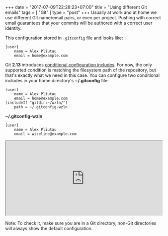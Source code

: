 +++
date = "2017-07-09T22:28:23+07:00"
title = "Using different Git emails"
tags = [ "Git" ]
type = "post"
+++
Usually at work and at home we use different Git name/email pairs, or even per project. Pushing with correct email guarantees that your commits will be authored with a correct user identity.

This configuration stored in `.gitconfig` file and looks like:
```
[user]
    name = Alex Pliutau
    email = home@example.com
```

Git **2.13** introduces [conditional configuration includes](https://git-scm.com/docs/git-config#_includes). For now, the only supported condition is matching the filesystem path of the repository, but that's exactly what we need in this case. You can configure two conditional includes in your home directory's **~/.gitconfig** file:

```
[user]
    name = Alex Pliutau
    email = home@example.com
[includeIf "gitdir:~/wzln/"]
    path = ~/.gitconfig-wzln
```

**~/.gitconfig-wzln**
```
[user]
    name = Alex Pliutau
    email = wizeline@example.com
```

<iframe src="http://showterm.io/9a748f5bfbc041f2d1a2b" width="100%" height="240">
</iframe>

Note: To check it, make sure you are in a Git directory, non-Git directories will always show the default configuration.
